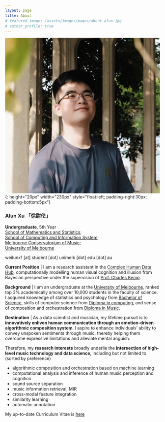 ```yaml
---
layout: page
title: About
# featured_image: /assets/images/pages/about-alun.jpg
# author_profile: true
---
```


<!-- <img align="left" width="200px" padding-right="10px" src="/assets/images/pages/about-alun.jpg"> -->

![myimg](/assets/images/pages/about-alun.jpg){: height="20px" width="230px" style="float:left; padding-right:30px; padding-bottom:5px"}

### **Alun Xu 「徐尉伦」**

**Undergraduate**, 5th Year\
[School of Mathematics and Statistics](https://ms.unimelb.edu.au/);  
[School of Computing and Information System](https://ms.unimelb.edu.au/);  
[Melbourne Conservatorium of Music](https://finearts-music.unimelb.edu.au/about-us/mcm#:~:text=The%20Conservatorium%20provides%20a%20comprehensive,Performance%20Science%20and%20New%20Music.);  
[University of Melbourne](https://www.unimelb.edu.au/)

weilunx1 \[at\] student \[dot\] unimelb \[dot\] edu \[dot\] au

**Current Position** | I am a research assistant in the [Complex Human Data Hub](https://psychologicalsciences.unimelb.edu.au/research/hubs/chdh), computationally modelling human visual cognition and illusion from Bayesian perspective under the supervision of [Prof. Charles Kemp](http://www.charleskemp.com/).

**Background** | I am an undergraduate at the [University of Melbourne](https://www.unimelb.edu.au/), ranked top 3% academically among over 10,000 students in the faculty of science. I acquired knowledge of statistics and psychology from [Bachelor of Science](https://study.unimelb.edu.au/find/courses/undergraduate/bachelor-of-science/), skills of computer science from [Diploma in computing](https://study.unimelb.edu.au/find/courses/undergraduate/diploma-in-computing/), and sense of composition and orchestration from [Diploma in Music](https://study.unimelb.edu.au/find/courses/undergraduate/diploma-in-music/).

**Destination** | As a data scientist and musician, my lifetime pursuit is to **innovatively enliven human communication through an emotion-driven algorithmic composition system**. I aspire to enhance individuals’ ability to convey unspoken sentiments through music, thereby helping them overcome expressive limitations and alleviate mental anguish.

Therefore, my **research interests** broadly underlie the **intersection of high-level music technology and data science**, including but not limited to (sorted by preference)

-   algorithmic composition and orchestration based on machine learning
-   computational analysis and inference of human music perception and cognition
-   sound source separation
-   music information retrieval, MIR
-   cross-modal feature integration
-   similarity learning
-   automatic annotation

<!-- Curriculum Vitae ([English](../files/HongzhengChen_CV.pdf) / [Chinese](../files/HongzhengChen_CV_zh.pdf)).
 -->

My up-to-date Curriculum Vitae is [here](../files/HongzhengChen_CV.pdf)

<!-- ## Education

**University of Melbourne**\
B.Sc. in Statistics and Stochastic Processes<td width="38%" align="right" valign="top" style="user-select: auto;">Aug. 2021 - Present</td>
Accumulated WAM: 89/100 -->

<!-- ## Publications

1. **Hongzheng Chen**, Minghua Shen, "_A Deep-Reinforcement-Learning-Based Scheduler for FPGA HLS_", in Proceedings of the 38th International Conference on Computer-Aided Design (ICCAD), 2019. [[PDF](https://ieeexplore.ieee.org/document/8942126)]
2. Minghua Shen, **Hongzheng Chen\***, Nong Xiao, "_Entropy-Directed Scheduling for FPGA High-Level Synthesis_", in IEEE Transactions on Computer-Aided Design of Integrated Circuits and Systems (TCAD), 2020. [[PDF](https://ieeexplore.ieee.org/document/8823964)]
3. Yichi Zhang, Junhao Pan, Xinheng Liu, **Hongzheng Chen**, Deming Chen, Zhiru Zhang, "_FracBNN: Accurate and FPGA-Efficient Binary Neural Networks with Fractional Activations_", in Proceedings of the 29th ACM/SIGDA International Symposium on Field-Programmable Gate Arrays (FPGA), 2021.

&nbsp; &nbsp;&nbsp;<b><font color="black">\* Corresponding author</font></b> -->

<!-- ## Awards & Honors

-   **CCF Elite Collegiate Award** (98 undergrads in China), China Computer Federation (CCF), 2020
-   **Chinese National Scholarship $\times$ 2** (Top 2%), Ministry of Education of PRC, 2018-2020
-   **First-Prize Scholarship $\times$ 3** (Top 5%), Sun Yat-sen University, 2017-2020
-   **Samsung Scholarship** (Top 1%), Samsung Electronics, 2017-2018
-   **Second Place**, _IEEE EDAthon_, IEEE Council on Electronic Design Automation (CEDA), 2019.7
-   **Meritorious Winner**, _Mathematical Contest in Modeling (MCM)_, COMAP, 2019.1 -->

<!-- ## Skills

-   **Programming**: Python, R, Matlab, Java, C, Javascript
-   **Toolkits**: Tensorflow, Pytorch, Open3D/OpenCV, CUDA, $\LaTeX$
-   **Languages**: English (Fluent), Chinese (Native) -->
